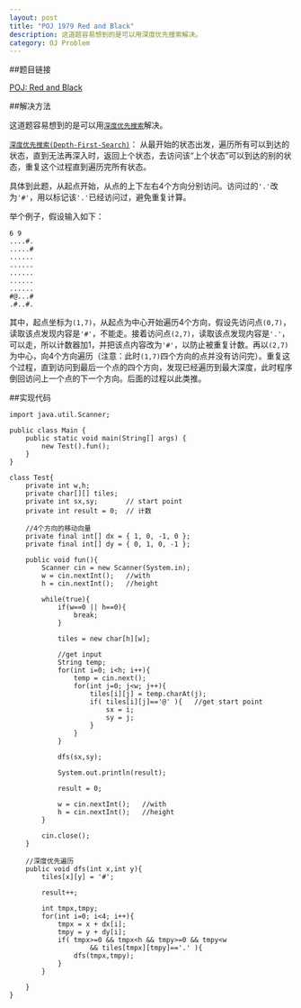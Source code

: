 ```yaml
---
layout: post
title: "POJ 1979 Red and Black"
description: 这道题容易想到的是可以用深度优先搜索解决。
category: OJ Problem
---
```


##题目链接

[POJ: Red and Black](http://poj.org/problem?id=1979)

##解决方法

这道题容易想到的是可以用[`深度优先搜索`][DFS]解决。

[`深度优先搜索(Depth-First-Search)`][DFS]： 从最开始的状态出发，遍历所有可以到达的状态，直到无法再深入时，返回上个状态，去访问该“上个状态”可以到达的别的状态，重复这个过程直到遍历完所有状态。

具体到此题，从起点开始，从点的上下左右4个方向分别访问。访问过的`'.'`改为`'#'`，用以标记该`'.'`已经访问过，避免重复计算。

举个例子，假设输入如下：

    6 9
    ....#.
    .....#
    ......
    ......
    ......
    ......
    ......
    #@...#
    .#..#. 

其中，起点坐标为`(1,7)`，从起点为中心开始遍历4个方向，假设先访问点`(0,7)`，读取该点发现内容是`'#'`，不能走。接着访问点`(2,7)`，读取该点发现内容是`'.'`，可以走，所以计数器加1，并把该点内容改为`'#'`，以防止被重复计数。再以`(2,7)`为中心，向4个方向遍历（注意：此时`(1,7)`四个方向的点并没有访问完）。重复这个过程，直到访问到最后一个点的四个方向，发现已经遍历到最大深度，此时程序倒回访问上一个点的下一个方向。后面的过程以此类推。

##实现代码

    import java.util.Scanner;

    public class Main {
        public static void main(String[] args) {
            new Test().fun();
        }
    }

    class Test{
        private int w,h;
        private char[][] tiles;
        private int sx,sy;       // start point
        private int result = 0;  // 计数

        //4个方向的移动向量
        private final int[] dx = { 1, 0, -1, 0 };
        private final int[] dy = { 0, 1, 0, -1 };
    
        public void fun(){
            Scanner cin = new Scanner(System.in);
            w = cin.nextInt();   //with
            h = cin.nextInt();   //height  
        
            while(true){
                if(w==0 || h==0){
                    break;
                }
            
                tiles = new char[h][w];

                //get input
                String temp;
                for(int i=0; i<h; i++){
                    temp = cin.next();
                    for(int j=0; j<w; j++){
                        tiles[i][j] = temp.charAt(j);
                        if( tiles[i][j]=='@' ){   //get start point
                            sx = i;
                            sy = j;
                        }  
                    }
                }
            
                dfs(sx,sy);
            
                System.out.println(result);
            
                result = 0;
            
                w = cin.nextInt();   //with
                h = cin.nextInt();   //height  
            }
    
            cin.close();
        }
    
        //深度优先遍历
        public void dfs(int x,int y){
            tiles[x][y] = '#';

            result++;

            int tmpx,tmpy;
            for(int i=0; i<4; i++){
                tmpx = x + dx[i];
                tmpy = y + dy[i];
                if( tmpx>=0 && tmpx<h && tmpy>=0 && tmpy<w
                        && tiles[tmpx][tmpy]=='.' ){
                    dfs(tmpx,tmpy);
                }
            }

        }
    }
    

[DFS]: http://zh.wikipedia.org/wiki/%E6%B7%B1%E5%BA%A6%E4%BC%98%E5%85%88%E6%90%9C%E7%B4%A2
